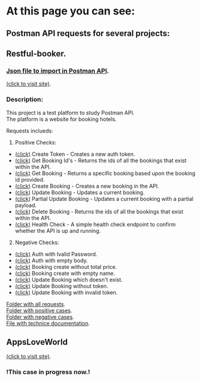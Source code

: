# At this page you can see:
## Postman API requests for several projects:
## Restful-booker. <br>
### [Json file to import in Postman API](https://github.com/dkob1996/Postman-Collections/blob/main/Restful-booker/Restful-Booker%20Test1.postman_collection.json).<br>
[(click to visit site)](https://restful-booker.herokuapp.com/apidoc/index.html).

### Description:

This project is a test platform to study Postman API.<br>
The platform is a website for booking hotels.

Requests inclueds:
 1. Positive Checks:
* [(click)](https://github.com/dkob1996/Postman-Collections/blob/main/Restful-booker/Positive/Auth-CreateToken.md) Create Token - Creates a new auth token.
* [(click)](https://github.com/dkob1996/Postman-Collections/blob/main/Restful-booker/Positive/Booking-GetBookingIds.md) Get Booking Id's - Returns the ids of all the bookings that exist within the API.
* [(click)](https://github.com/dkob1996/Postman-Collections/blob/main/Restful-booker/Positive/Get-Booking.md) Get Booking - Returns a specific booking based upon the booking id provided.
* [(click)](https://github.com/dkob1996/Postman-Collections/blob/main/Restful-booker/Positive/Create-Booking.md) Create Booking - Creates a new booking in the API.
* [(click)](https://github.com/dkob1996/Postman-Collections/blob/main/Restful-booker/Positive/Booking-Update.md) Update Booking - Updates a current booking.
* [(click)](https://github.com/dkob1996/Postman-Collections/blob/main/Restful-booker/Positive/Partial-Update-Booking.md) Partial Update Booking - Updates a current booking with a partial payload.
* [(click)](https://github.com/dkob1996/Postman-Collections/blob/main/Restful-booker/Positive/Delete-Booking.md) Delete Booking - Returns the ids of all the bookings that exist within the API.
* [(click)](https://github.com/dkob1996/Postman-Collections/blob/main/Restful-booker/Positive/Health-Check.md) Health Check - A simple health check endpoint to confirm whether the API is up and running.

2. Negative Checks:
* [(click)](https://github.com/dkob1996/Postman-Collections/blob/main/Restful-booker/Negative/Auth-With-Invalid-Password.md) Auth with Ivalid Password.
* [(click)](https://github.com/dkob1996/Postman-Collections/blob/main/Restful-booker/Negative/Auth-With-Empty-Body.md) Auth with empty body.
* [(click)](https://github.com/dkob1996/Postman-Collections/blob/main/Restful-booker/Negative/Booking-Create-Without-TotalPrice.md) Booking create without total price.
* [(click)](https://github.com/dkob1996/Postman-Collections/blob/main/Restful-booker/Negative/Booking-Create-With-Empty-Name.md) Booking create with empty name.
* [(click)](https://github.com/dkob1996/Postman-Collections/blob/main/Restful-booker/Negative/Booking-Update-Not-Exist-Booking.md) Update Booking which doesn't exist.
* [(click)](https://github.com/dkob1996/Postman-Collections/blob/main/Restful-booker/Negative/Booking-Update-Without-Token.md) Update Booking without token.
* [(click)](https://github.com/dkob1996/Postman-Collections/blob/main/Restful-booker/Negative/Booking-Update-With-Invalid-Token.md) Update Booking with invalid token.



[Folder with all requests](https://github.com/dkob1996/Postman-Collections/tree/main/Restful-booker).<br>
[Folder with positive cases](https://github.com/dkob1996/Postman-Collections/tree/main/Restful-booker/Positive).<br>
[Folder with negative cases](https://github.com/dkob1996/Postman-Collections/tree/main/Restful-booker/Negative).<br>
[File with technice documentation](https://github.com/dkob1996/Postman-Collections/blob/main/Restful-booker/technice-documentation.md).<br>

## AppsLoveWorld<br>
[(click to visit site)](https://www.appsloveworld.com/sample-rest-api-url-for-testing-with-authentication).

### !This case in progress now.!